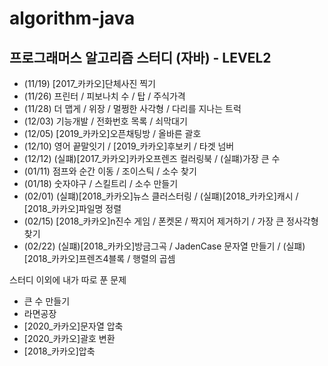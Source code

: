 # algorithm-java
## 프로그래머스 알고리즘 스터디 (자바) - LEVEL2

* (11/19) [2017_카카오]단체사진 찍기
* (11/26) 프린터 / 피보나치 수 / 탑 / 주식가격
* (11/28) 더 맵게 / 위장 / 멀쩡한 사각형 / 다리를 지나는 트럭
* (12/03) 기능개발 / 전화번호 목록 / 쇠막대기
* (12/05) [2019_카카오]오픈채팅방 / 올바른 괄호
* (12/10) 영어 끝말잇기 / [2019_카카오]후보키 / 타겟 넘버
* (12/12) (실퍠)[2017_카카오]카카오프렌즈 컬러링북 / (실퍠)가장 큰 수
* (01/11) 점프와 순간 이동 / 조이스틱 / 소수 찾기
* (01/18) 숫자야구 / 스킬트리 / 소수 만들기
* (02/01) (실퍠)[2018_카카오]뉴스 클러스터링 / (실퍠)[2018_카카오]캐시 / [2018_카카오]파일명 정렬
* (02/15) [2018_카카오]n진수 게임 / 폰켓몬 / 짝지어 제거하기 / 가장 큰 정사각형찾기
* (02/22) (실퍠)[2018_카카오]방금그곡 / JadenCase 문자열 만들기 / (실퍠)[2018_카카오]프렌즈4블록 / 행렬의 곱셈

스터디 이외에 내가 따로 푼 문제
- 큰 수 만들기
- 라면공장
- [2020_카카오]문자열 압축
- [2020_카카오]괄호 변환
- [2018_카카오]압축

